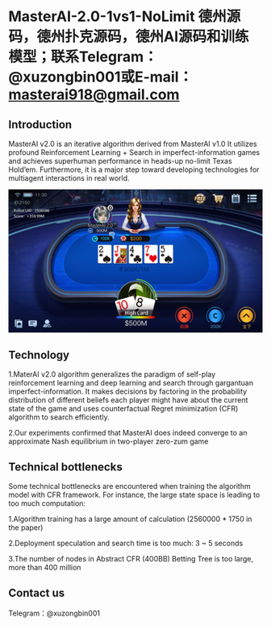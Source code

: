 # MasterAI-2.0-1vs1-NoLimit  德州源码，德州扑克源码，德州AI源码和训练模型；联系Telegram：@xuzongbin001或E-mail：masterai918@gmail.com

## Introduction

MasterAI v2.0 is an iterative algorithm derived from MasterAI v1.0 
It utilizes profound Reinforcement Learning + Search in imperfect-information games and achieves superhuman performance in heads-up no-limit Texas Hold’em. Furthermore, it is a major step toward developing technologies for multiagent interactions in real world.

![](https://raw.githubusercontent.com/deeptexas-ai/MasterAI-2.0-1vs1-NoLimit/main/proto/masterai.jpg) 

## Technology

1.MaterAI v2.0 algorithm generalizes the paradigm of self-play reinforcement learning and deep learning and search through gargantuan imperfect-information. It makes decisions by factoring in the probability distribution of different beliefs each player might have about the current state of the game and uses counterfactual Regret minimization (CFR) algorithm to search efficiently.


2.Our experiments confirmed that MasterAI does indeed converge to an approximate Nash equilibrium in two-player zero-zum game

## Technical bottlenecks

Some technical bottlenecks are encountered when training the algorithm model with CFR framework. For instance, the large state space is leading to too much computation:

1.Algorithm training has a large amount of calculation (2560000 * 1750 in the paper)

2.Deployment speculation and search time is too much: 3 ~ 5 seconds

3.The number of nodes in Abstract CFR (400BB) Betting Tree is too large, more than 400 million

## Contact us

Telegram：@xuzongbin001
